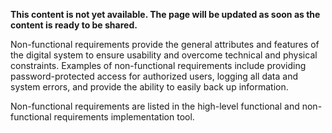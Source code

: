 
**This content is not yet available. The page will be updated as soon as the content is ready to be shared.**

Non-functional requirements provide the general attributes and features of the digital system to ensure usability and overcome technical and physical constraints. Examples of non-functional requirements include providing password-protected access for authorized users, logging all data and system errors, and provide the ability to easily back up information.

Non-functional requirements are listed in the high-level functional and non-functional requirements implementation tool.
